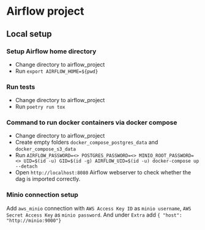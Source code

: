 # Airflow project

## Local setup

### Setup Airflow home directory
- Change directory to airflow_project
- Run `export AIRFLOW_HOME=${pwd}`

### Run tests
- Change directory to airflow_project
- Run `poetry run tox`

### Command to run docker containers via docker compose
- Change directory to airflow_project
- Create empty folders `docker_compose_postgres_data` and `docker_compose_s3_data` 
- Run ```AIRFLOW_PASSWORD=<> POSTGRES_PASSWORD=<> MINIO_ROOT_PASSWORD=<> UID=$(id -u) GID=$(id -g) AIRFLOW_UID=$(id -u) docker-compose up --detach```
- Open `http://localhost:8080` Airflow webserver to check whether the dag is imported correctly.

### Minio connection setup
Add `aws_minio` connection with `AWS Access Key ID` as `minio username`, `AWS Secret Access Key` as `minio password`. And under `Extra` add `{ "host": "http://minio:9000"}`
